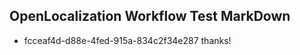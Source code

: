 ## OpenLocalization Workflow Test MarkDown
* fcceaf4d-d88e-4fed-915a-834c2f34e287 
thanks!<!--HONumber=Mar16_HO2-->
